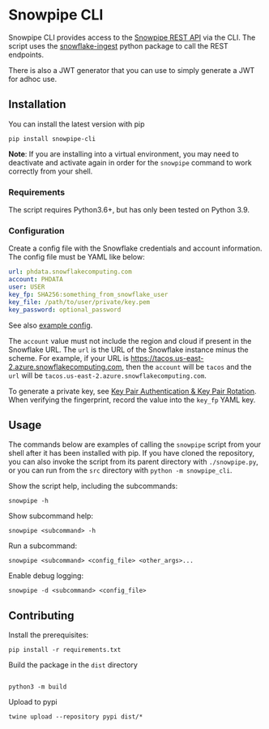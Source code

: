 # Snowpipe CLI

Snowpipe CLI provides access to
the [Snowpipe REST API](https://docs.snowflake.com/en/user-guide/data-load-snowpipe-rest-apis.html) via the CLI. The
script uses the [snowflake-ingest](https://github.com/snowflakedb/snowflake-ingest-python) python package to call the
REST endpoints.

There is also a JWT generator that you can use to simply generate a JWT for adhoc use.

## Installation

You can install the latest version with pip

```shell
pip install snowpipe-cli
```

**Note**: If you are installing into a virtual environment, you may need to deactivate and activate again in order for
the `snowpipe` command to work correctly from your shell.

### Requirements

The script requires Python3.6+, but has only been tested on Python 3.9.


### Configuration

Create a config file with the Snowflake credentials and account information. The config file must be YAML like below:

```yaml
url: phdata.snowflakecomputing.com
account: PHDATA
user: USER
key_fp: SHA256:something_from_snowflake_user
key_file: /path/to/user/private/key.pem
key_password: optional_password
```

See also [example config](example-config.yaml).

The `account` value must not include the region and cloud if present in the Snowflake URL. The `url` is the URL of the
Snowflake instance minus the scheme. For example, if your URL is https://tacos.us-east-2.azure.snowflakecomputing.com,
then the `account` will be `tacos` and the `url` will be `tacos.us-east-2.azure.snowflakecomputing.com`.

To generate a private key,
see [Key Pair Authentication & Key Pair Rotation](https://docs.snowflake.com/en/user-guide/key-pair-auth.html). When
verifying the fingerprint, record the value into the `key_fp` YAML key.

## Usage

The commands below are examples of calling the `snowpipe` script from your shell after it has been installed with pip.
If you have cloned the repository, you can also invoke the script from its parent directory with `./snowpipe.py`, or you
can run from the `src` directory with `python -m snowpipe_cli`.

Show the script help, including the subcommands:

```shell
snowpipe -h
```

Show subcommand help:

```shell
snowpipe <subcommand> -h
```

Run a subcommand:

```shell
snowpipe <subcommand> <config_file> <other_args>...
```

Enable debug logging:

```shell
snowpipe -d <subcommand> <config_file>
```

## Contributing

Install the prerequisites:

```shell
pip install -r requirements.txt
```

Build the package in the `dist` directory

```shell

python3 -m build
```

Upload to pypi

```shell
twine upload --repository pypi dist/*
```



